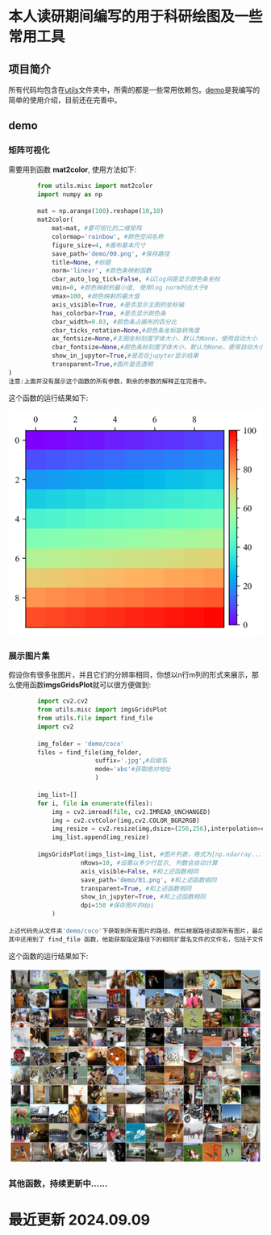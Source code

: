 # 本人读研期间编写的用于科研绘图及一些常用工具

## 项目简介
所有代码均包含在[utils](/utils)文件夹中，所需的都是一些常用依赖包。[demo](/demo.ipynb)是我编写的简单的使用介绍，目前还在完善中。

## demo
### 矩阵可视化
需要用到函数 **mat2color**, 使用方法如下:

```Python
        from utils.misc import mat2color
        import numpy as np

        mat = np.arange(100).reshape(10,10)
        mat2color(
            mat=mat, #要可视化的二维矩阵
            colormap='rainbow', #颜色空间名称
            figure_size=4, #画布基本尺寸
            save_path='demo/00.png', #保存路径
            title=None, #标题
            norm='linear', #颜色条映射函数
            cbar_auto_log_tick=False, #以log间距显示颜色条坐标
            vmin=0, #颜色映射的最小值, 使用log norm时应大于0
            vmax=100, #颜色映射的最大值
            axis_visible=True, #是否显示主图的坐标轴
            has_colorbar=True, #是否显示颜色条
            cbar_width=0.03, #颜色条占画布的百分比
            cbar_ticks_rotation=None,#颜色条坐标旋转角度
            ax_fontsize=None,#主图坐标刻度字体大小，默认为None，使用自动大小
            cbar_fontsize=None,#颜色条标刻度字体大小，默认为None，使用自动大小
            show_in_jupyter=True,#是否在jupyter显示结果
            transparent=True,#图片是否透明
)
注意:上面并没有展示这个函数的所有参数，剩余的参数的解释正在完善中。
```
这个函数的运行结果如下:

![矩阵可视化](./demo/00.png "mat2color")

### 展示图片集
假设你有很多张图片，并且它们的分辨率相同，你想以n行m列的形式来展示，那么使用函数**imgsGridsPlot**就可以很方便做到:
```Python
        import cv2.cv2
        from utils.misc import imgsGridsPlot
        from utils.file import find_file
        import cv2

        img_folder = 'demo/coco'
        files = find_file(img_folder,
                        suffix='.jpg',#后缀名
                        mode='abs'#获取绝对地址
                        )

        img_list=[]
        for i, file in enumerate(files):
            img = cv2.imread(file, cv2.IMREAD_UNCHANGED)
            img = cv2.cvtColor(img,cv2.COLOR_BGR2RGB)
            img_resize = cv2.resize(img,dsize=(256,256),interpolation=cv2.INTER_NEAREST)
            img_list.append(img_resize)

        imgsGridsPlot(imgs_list=img_list, #图片列表，格式为[np.ndarray...]
                    nRows=10, #设置以多少行显示, 列数会自动计算
                    axis_visible=False, #和上述函数相同
                    save_path='demo/01.png', #和上述函数相同
                    transparent=True, #和上述函数相同
                    show_in_jupyter=True, #和上述函数相同
                    dpi=150 #保存图片的dpi
            )

上述代码先从文件夹'demo/coco'下获取到所有图片的路径，然后根据路径读取所有图片，最后以10行的方式显示它们。   
其中还用到了 find_file 函数，他能获取指定路径下的相同扩展名文件的文件名，包括子文件夹下的文件，文件名可以是绝对地址也可以仅是文件名。
```
这个函数的运行结果如下:

![图片集展示](./demo/01.png "图片集展示")

### 其他函数，持续更新中......


# 最近更新 2024.09.09
